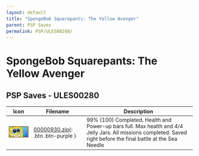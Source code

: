 ```yaml
---
layout: default
title: "SpongeBob Squarepants: The Yellow Avenger"
parent: PSP Saves
permalink: PSP/ULES00280/
---
```

# SpongeBob Squarepants: The Yellow Avenger

## PSP Saves - ULES00280

| Icon | Filename | Description |
|------|----------|-------------|
| ![SpongeBob Squarepants: The Yellow Avenger](ICON0.PNG) | [00000930.zip](00000930.zip){: .btn .btn-purple } | 99% (100) Completed. Health and Power-up bars full. Max health and 4/4 Jelly Jars. All missions completed. Saved right before the final battle at the Sea Needle |
